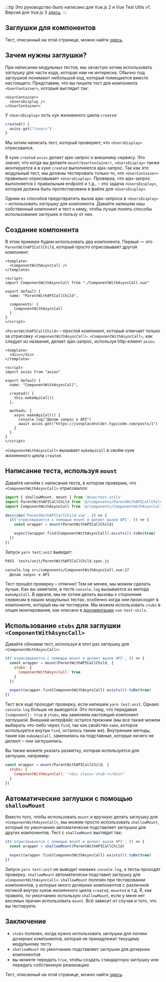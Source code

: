 :::tip Это руководство было написано для Vue.js 2 и Vue Test Utils v1.
Версия для Vue.js 3 [здесь](/v3/ru).
:::

## Заглушки для компонентов

Тест, описанный на этой странице, можно найти [здесь](https://github.com/lmiller1990/vue-testing-handbook/tree/master/demo-app/tests/unit/ParentWithAPICallChild.spec.js).

## Зачем нужны заглушки?

При написании модульных тестов, мы зачастую хотим использовать _заглушку_ для части кода, которая нам не интересна. Обычно под заглушкой понимают небольшой код, который помещается вместо настоящего. Представим, что вы пишите тест для компонента `<UserContainer>`, который выглядит так:

```vue
<UserContainer>
  <UsersDisplay />
</UserContainer>
```

У `<UsersDisplay>` есть хук жизненного цикла `created`:

```js
created() {
  axios.get("/users")
}
```

Мы хотим написать тест, который проверяет, что `<UsersDisplay>` отрисовался.

В хуке `created` `axios` делает ajax-запрос к внешнему сервису. Это значит, что когда вы делаете `mount(UserContainer)`, `<UsersDisplay>` также монтируется и в хуке `created` выполняется ajax-запрос. Так как это модульный тест, мы должны тестировать только то, что `<UserContainer>` правильно отрисовывает `<UsersDisplay>`. Проверка, что ajax-запрос выполняется с правильным endpoint и т.д., – это задача `<UsersDisplay>`, которая должна быть протестирована в файле для `<UsersDisplay>`.

Одним из способов предотвратить вызов ajax-запроса в `<UsersDisplay>` – использовать _заглушку_ для компонента. Давайте напишем наш собственный компонент и тест к нему, чтобы лучше понять способы использования заглушек и пользу от них.

## Создание компонента

В этом примере будем использовать два компонента. Первый — это `ParentWithAPICallChild`, который просто отрисовывает другой компонент.

```vue
<template>
  <ComponentWithAsyncCall />
</template>

<script>
import ComponentWithAsyncCall from "./ComponentWithAsyncCall.vue"

export default {
  name: "ParentWithAPICallChild",

  components: {
    ComponentWithAsyncCall
  }
}
</script>
```

`<ParentWithAPICallChild>` – простой компонент, который отвечает только за отрисовку `<ComponentWithAsyncCall>`. `<ComponentWithAsyncCall>`, как следует из названия, делает ajax-запрос, используя http-клиент `axios`.

```vue
<template>
  <div></div>
</template>

<script>
import axios from "axios"

export default {
  name: "ComponentWithAsyncCall",
  
  created() {
    this.makeApiCall()
  },
  
  methods: {
    async makeApiCall() {
      console.log("Делаю запрос к API")
      await axios.get("https://jsonplaceholder.typicode.com/posts/1")
    }
  }
}
</script>
```

`<ComponentWithAsyncCall>` вызывает `makeApiCall` в своём хуке жизненного цикла `created`.

## Написание теста, используя `mount`

Давайте начнём с написания теста, в котором проверим, что `<ComponentWithAsyncCall>` отрисовался:

```js
import { shallowMount, mount } from '@vue/test-utils'
import ParentWithAPICallChild from '@/components/ParentWithAPICallChild.vue'
import ComponentWithAsyncCall from '@/components/ComponentWithAsyncCall.vue'

describe('ParentWithAPICallChild.vue', () => {
  it('отрисовывается с помощью mount и делает вызов API', () => {
    const wrapper = mount(ParentWithAPICallChild)

    expect(wrapper.find(ComponentWithAsyncCall).exists()).toBe(true)
  })
})
```

Запуск `yarn test:unit` выведет:

```bash
PASS  tests/unit/ParentWithAPICallChild.spec.js

console.log src/components/ComponentWithAsyncCall.vue:17
  Делаю запрос к API
```

Тест прошёл проверку – отлично! Тем не менее, мы можем сделать лучше. Как вы заметили, в тесте `console.log` вызывается из метода `makeApiCall`. В идеале, мы не хотим делать вызовы к сторонним сервисам в наших модульных тестах, особенно когда они происходят в компоненте, который мы не тестируем. Мы можем использовать `stubs` в опции монтирования, как описано в [документации](https://vue-test-utils.vuejs.org/ru/api/options.html#stubs) `vue-test-utils`.

## Использование `stubs` для заглушки `<ComponentWithAsyncCall>`

Давайте обновим тест, используя в этот раз заглушку для `<ComponentWithAsyncCall>`:

```js
it('отрисовывается с помощью mount и делает вызов API', () => {
  const wrapper = mount(ParentWithAPICallChild, {
    stubs: {
      ComponentWithAsyncCall: true
    }
  })

  expect(wrapper.find(ComponentWithAsyncCall).exists()).toBe(true)
})
```

Тест все ещё проходит проверку, если напишем `yarn test:unit`. Однако `console.log` больше не выводится. Это потому, что передавая `[component]: true` в `stubs`, мы заменяем настоящий компонент _заглушкой_. Внешний интерфейс остался прежним (мы все также можем выбирать что-либо через `find`, так как свойство `name`, которое используется внутри `find`, осталось таким же). Внутренние методы, такие как `makeApiCall`, заменились на подставные, которые ничего не делают – они заглушились.

Вы также можете указать разметку, которая используется для заглушки, например:

```js
const wrapper = mount(ParentWithAPICallChild, {
  stubs: {
    ComponentWithAsyncCall: "<div class='stub'></div>"
  }
})
```

## Автоматические заглушки с помощью `shallowMount`

Вместо того, чтобы использовать `mount` и вручную делать заглушку для `<ComponentWithAsyncCall>`, мы можем просто использовать `shallowMount`, который по умолчанию автоматически подставляет заглушки для других компонентов. Тест с `shallowMount` выглядит так:

```js
it('отрисовывается с помощью mount и делает вызов API', () => {
  const wrapper = shallowMount(ParentWithAPICallChild)

  expect(wrapper.find(ComponentWithAsyncCall).exists()).toBe(true)
})
```

Запуск `yarn test:unit` не выводит никаких `console.log`, а тесты проходят проверку. `shallowMount` автоматически подставил заглушку для `<ComponentWithAsyncCall>`. `shallowMount` полезен при тестировании компонентов, у которых много дочерних компонентов с различной логикой внутри хуков жизненного цикла `created`, `mounted` и т.д. Я, как правило, по умолчанию использую `shallowMount`, если у меня нет весомых причин использовать `mount`. Всё зависит от случая и того, что вы тестируете.

## Заключение

- `stubs` полезен, когда нужно использовать заглушки для логики дочерних компонентов, которая не принадлежит текущему модульному тесту
- `shallowMount` по умолчанию подставляет заглушки для дочерних компонентов
- вы можете передать `true`, чтобы создать стандартную заглушку или передать собственную реализацию


Тест, описанный на этой странице, можно найти [здесь](https://github.com/lmiller1990/vue-testing-handbook/tree/master/demo-app/tests/unit/ParentWithAPICallChild.spec.js).
